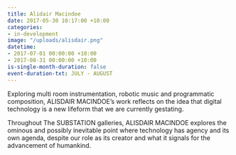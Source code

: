 ```yaml
---
title: Alidair Macindoe
date: 2017-05-30 10:17:00 +10:00
categories:
- in-development
image: "/uploads/alisdair.png"
datetime:
- 2017-07-01 00:00:00 +10:00
- 2017-08-31 00:00:00 +10:00
is-single-month-duration: false
event-duration-txt: JULY - AUGUST
---
```


Exploring multi room instrumentation, robotic music and programmatic composition, ALISDAIR
MACINDOE’s work reflects on the idea that digital technology is a new lifeform that we are currently
gestating.

Throughout The SUBSTATION galleries, ALISDAIR MACINDOE explores the ominous and possibly
inevitable point where technology has agency and its own agenda, despite our role as its creator and what
it signals for the advancement of humankind.
